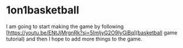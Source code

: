 # 1on1basketball
I am going to start making the game by following [https://youtu.be/ENtJjMrgnRk?si=5ImljyG2O9IyGiBq](basketball game tutorial) and then I hope to add more things to the game. 
